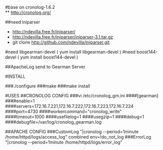 #base on cronolog-1.6.2    
** http://cronolog.org/

##need iniparser 
* http://ndevilla.free.fr/iniparser/
* http://ndevilla.free.fr/iniparser/iniparser-3.1.tar.gz
* git clone http://github.com/ndevilla/iniparser.git

#need libgearman-devel ( yum install libgearman-devel )
#need boost144-devel ( yum install boost144-devel )

##ApacheLog send to Gearman Server

#INSTALL

###./configure
###make
###make install

#USES
##CRONOLOG CONFIG
###vi /etc/cronolog_gm.ini
####[gearman]
####enable=1
####servers=172.16.7.221,172.16.7.222,172.16.7.223,172.16.7.224
####port=4730
####workercommand="cronolog_write"
####timeout=1000
####usefilelog=1
####usegzip=1
####debug=1
####debugfile=/var/log/cronolog_gearman.log

##APACHE CONFIG
###CustomLog "|cronolog --period=1minute /home/httpd/logs/access_log" combined env=!do_not_log
###ErrorLog "|cronolog --period=1minute /home/httpd/logs/error_log"

